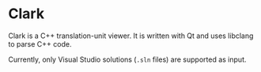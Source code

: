 
# Clark

Clark is a C++ translation-unit viewer.
It is written with Qt and uses libclang to parse C++ code.

Currently, only Visual Studio solutions (`.sln` files) are supported as input.
